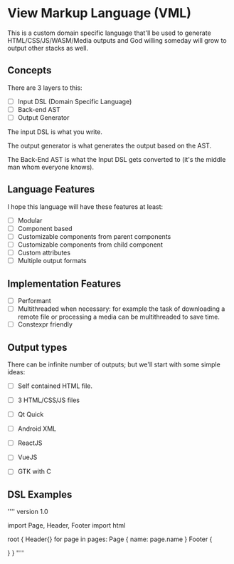 # View Markup Language (VML)
This is a custom domain specific language that'll be used
to generate HTML/CSS/JS/WASM/Media outputs and God willing
someday will grow to output other stacks as well.

## Concepts
There are 3 layers to this:

- [ ] Input DSL (Domain Specific Language)
- [ ] Back-end AST
- [ ] Output Generator

The input DSL is what you write.

The output generator is what generates the output based on the AST.

The Back-End AST is what the Input DSL gets converted to (it's the middle man whom everyone knows).


## Language Features
I hope this language will have these features at least:

- [ ] Modular
- [ ] Component based
- [ ] Customizable components from parent components
- [ ] Customizable components from child component
- [ ] Custom attributes
- [ ] Multiple output formats

## Implementation Features

- [ ] Performant
- [ ] Multithreaded when necessary: for example the task of downloading a remote file or processing a media can be multithreaded to save time.
- [ ] Constexpr friendly

## Output types
There can be infinite number of outputs; but we'll start
with some simple ideas:

- [ ] Self contained HTML file.
- [ ] 3 HTML/CSS/JS files
- [ ] Qt Quick
- [ ] Android XML
- [ ] ReactJS
- [ ] VueJS
- [ ] GTK with C


## DSL Examples
''''
version 1.0

import Page, Header, Footer
import html


root {
  Header{}
  for page in pages:
    Page {
      name: page.name
    }
  Footer {

  }
}
''''
